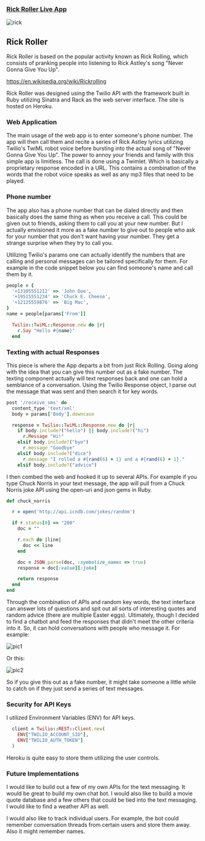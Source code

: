 

### [Rick Roller Live App][rickLive]
[rickLive]: https://rick-roller.herokuapp.com/index.html

![rick]

[rick]: ./assets/rick.png

## Rick Roller
Rick Roller is based on the popular activity known as Rick Rolling, which consists of pranking people into listening to Rick Astley's song "Never Gonna Give You Up".

https://en.wikipedia.org/wiki/Rickrolling

Rick Roller was designed using the Twilio API with the framework built in Ruby utilizing Sinatra and Rack as the web server interface.  The site is hosted on Heroku.  

### Web Application
The main usage of the web app is to enter someone's phone number.  The app will then call them and recite a series of Rick Astley lyrics utilizing Twilio's TwiML robot voice before bursting into the actual song of "Never Gonna Give You Up".  The power to annoy your friends and family with this simple app is limitless.  The call is done using a Twimlet.  Which is basically a proprietary response encoded in a URL.  This contains a combination of the words that the robot voice speaks as well as any mp3 files that need to be played.  

### Phone number
The app also has a phone number that can be dialed directly and then basically does the same thing as when you receive a call.  This could be given out to friends, asking them to call you at your new number.  But I actually envisioned it more as a fake number to give out to people who ask for your number that you don't want having your number.  They get a strange surprise when they try to call you.  

Utilizing Twilio's params one can actually identify the numbers that are calling and personal messages can be tailored specifically for them.  For example in the code snippet below you can find someone's name and call them by it.

```ruby
people = {
  '+13105551212' => 'John Doe',
  '+19515551234' => 'Chuck E. Cheese',
  '+12125559876' => 'Big Mac',
}
name = people[params['From']]

  Twilio::TwiML::Response.new do |r|
    r.Say "Hello #{name}"
  end
```

### Texting with actual Responses
This piece is where the App departs a bit from just Rick Rolling.  Going along with the idea that you can give this number out as a fake number.  The texting component actually will text responses back and one can hold a semblance of a conversation. Using the Twilio Response object, I parse out the message that was sent and then search it for key words.   

```ruby
post '/receive_sms' do
  content_type 'text/xml'
  body = params['Body'].downcase

  response = Twilio::TwiML::Response.new do |r|
    if body.include?("hello") || body.include?("hi")
      r.Message "Hi!"
    elsif body.include?("bye")
      r.message "Goodbye"
    elsif body.include?("dice")
      r.message "I rolled a #{rand(6) + 1} and a #{rand(6) + 1}."
    elsif body.include?("advice")
```

I then combed the web and hooked it up to several APIs.  For example if you type Chuck Norris in your text message, the app will pull from a Chuck Norris joke API using the open-uri and json gems in Ruby.  

```ruby
def chuck_norris

  r = open('http://api.icndb.com/jokes/random')

  if r.status[0] == "200"
    doc = ""

    r.each do |line|
      doc << line
    end

    doc = JSON.parse(doc, :symbolize_names => true)
    response = doc[:value][:joke]

    return response
  end
end
```

Through the combination of APIs and random key words, the text interface can answer lots of questions and spit out all sorts of interesting quotes and random advice (there are multiple Easter eggs).  Ultimately, though I decided to find a chatbot and feed the responses that didn't meet the other criteria into it.  So, it can hold conversations with people who message it.  For example:

![pic1]

[pic1]: ./assets/image1.PNG

Or this:

![pic2]

[pic2]: ./assets/image2.PNG

So if you give this out as a fake number, it might take someone a little while to catch on if they just send a series of text messages.  

### Security for API Keys
I utilized Environment Variables (ENV) for API keys.   
```ruby
  client = Twilio::REST::Client.new(
    ENV["TWILIO_ACCOUNT_SID"],
    ENV["TWILIO_AUTH_TOKEN"]
  )
```
Heroku is quite easy to store them utilizing the user controls.

### Future Implementations
I would like to build out a few of my own APIs for the text messaging.  It would be great to build my own chat bot.  I would also like to build a movie quote database and a few others that could be tied into the text messaging.  I would like to find a weather API as well.  

I would also like to track individual users.  For example, the bot could remember conversation threads from certain users and store them away.  Also it might remember names.      
